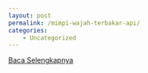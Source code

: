 ```yaml
---
layout: post
permalink: /mimpi-wajah-terbakar-api/
categories:
    - Uncategorized
---
```


[Baca Selengkapnya](/01)
